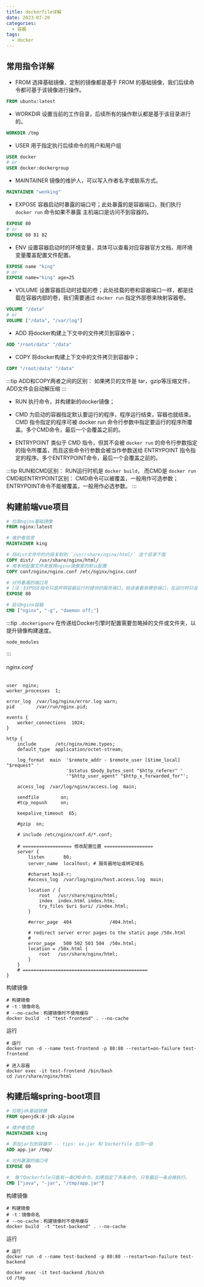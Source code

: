 ```yaml
---
title: dockerfile详解
date: 2023-07-20
categories:
  - 容器
tags:
  - docker
---
```



## 常用指令详解

* FROM
选择基础镜像，定制的镜像都是基于 FROM 的基础镜像，我们后续命令都可基于该镜像进行操作。
```dockerfile
FROM ubuntu:latest
```

* WORKDIR
设置当前的工作目录，后续所有的操作默认都是基于该目录进行的。
```dockerfile
WORKDIR /tmp
```

* USER
用于指定执行后续命令的用户和用户组
```dockerfile
USER docker
# or
USER docker:dockergroup
```

* MAINTAINER
镜像的维护人，可以写入作者名字或联系方式。
```dockerfile
MAINTAINER "wenking"
```

* EXPOSE
容器启动时暴露的端口号；此处暴露的是容器端口，我们执行 `docker run` 命令如果不暴露 主机端口是访问不到容器的。
```dockerfile
EXPOSE 80
# or
EXPOSE 80 81 82
```

* ENV
设置容器启动时的环境变量，具体可以查看对应容器官方文档，用环境变量覆盖配置文件配置。
```dockerfile
EXPOSE name "king"
# or
EXPOSE name="king" age=25
```

* VOLUME
设置容器启动时挂载的卷；此处挂载的卷和容器端口一样，都是挂载在容器内部的卷，我们需要通过 `docker run` 指定外部卷来映射容器卷。
```dockerfile
VOLUME "/data"
# or
VOLUME ["/data", "/var/log"]
```

* ADD
将docker构建上下文中的文件拷贝到容器中；
```dockerfile
ADD "/root/data" "/data"
```

* COPY
将docker构建上下文中的文件拷贝到容器中；
```dockerfile
COPY "/root/data" "/data"
```

:::tip
ADD和COPY两者之间的区别： 如果拷贝的文件是 tar，gzip等压缩文件，ADD文件会自动解压缩
:::

* RUN
执行命令，并构建新的docker镜像；

* CMD
为启动的容器指定默认要运行的程序，程序运行结束，容器也就结束。 CMD 指令指定的程序可被 docker run 命令行参数中指定要运行的程序所覆盖。多个CMD命令，最后一个会覆盖之前的。

* ENTRYPOINT
类似于 CMD 指令，但其不会被 `docker run` 的命令行参数指定的指令所覆盖，而且这些命令行参数会被当作参数送给 ENTRYPOINT 指令指定的程序。多个ENTRYPOINT命令，最后一个会覆盖之前的。

:::tip
RUN和CMD区别： RUN运行时机是 `docker build`， 而CMD是 `docker run`
CMD和ENTRYPOINT区别： CMD命令可以被覆盖，一般用作可选参数；ENTRYPOINT命令不能被覆盖，一般用作必选参数。
:::



## 构建前端vue项目

```dockerfile
# 拉取nginx基础镜像
FROM nginx:latest

# 维护者信息
MAINTAINER king

# 将dist文件中的内容复制到 `/usr/share/nginx/html/` 这个目录下面
COPY dist/  /usr/share/nginx/html/
# 用本地配置文件来替换nginx镜像里的默认配置
COPY conf/nginx/nginx.conf /etc/nginx/nginx.conf

# 对外暴漏的端口号
# [注：EXPOSE指令只是声明容器运行时提供的服务端口，给读者看有哪些端口，在运行时只会开启程序自身的端口！]
EXPOSE 80

# 启动nginx容器
CMD ["nginx", "-g", "daemon off;"]
```


:::tip
`.dockerignore` 在传递给Docker引擎时配置需要忽略掉的文件或文件夹，以提升镜像构建速度。

```
node_modules
```
:::

###### nginx.conf

```
user  nginx;
worker_processes  1;

error_log  /var/log/nginx/error.log warn;
pid        /var/run/nginx.pid;

events {
    worker_connections  1024;
}

http {
    include       /etc/nginx/mime.types;
    default_type  application/octet-stream;

    log_format  main  '$remote_addr - $remote_user [$time_local] "$request" '
                      '$status $body_bytes_sent "$http_referer" '
                      '"$http_user_agent" "$http_x_forwarded_for"';

    access_log  /var/log/nginx/access.log  main;

    sendfile        on;
    #tcp_nopush     on;

    keepalive_timeout  65;

    #gzip  on;

    # include /etc/nginx/conf.d/*.conf;

    # ================== 修改配置位置 ==================
    server {
        listen       80;
        server_name  localhost; # 服务器地址或绑定域名

        #charset koi8-r;
        #access_log  /var/log/nginx/host.access.log  main;

        location / {
            root   /usr/share/nginx/html;
            index  index.html index.htm;
            try_files $uri $uri/ /index.html;
        }

        #error_page  404              /404.html;

        # redirect server error pages to the static page /50x.html
        #
        error_page   500 502 503 504  /50x.html;
        location = /50x.html {
            root   /usr/share/nginx/html;
        }
    }
    # ==============================================
}
```

构建镜像

```shell
# 构建镜像
# -t：镜像命名
# --no-cache：构建镜像时不使用缓存
docker build  -t "test-frontend" . --no-cache
```

运行

```shell
# 运行
docker run -d --name test-frontend -p 80:80 --restart=on-failure test-frontend

# 进入容器
docker exec -it test-frontend /bin/bash
cd /usr/share/nginx/html
```



## 构建后端spring-boot项目

```dockerfile
# 拉取jdk基础镜像
FROM openjdk:8-jdk-alpine

# 维护者信息
MAINTAINER king

# 添加jar包到容器中 -- tips: xx.jar 和 Dockerfile 在同一级
ADD app.jar /tmp/

# 对外暴漏的端口号
EXPOSE 80

#  每个Dockerfile只能有一条CMD命令。如果指定了多条命令，只有最后一条会被执行。
CMD ["java", "-jar", "/tmp/app.jar"]
```


构建镜像

```shell
# 构建镜像
# -t：镜像命名
# --no-cache：构建镜像时不使用缓存
docker build  -t "test-backend" . --no-cache
```

运行

```shell
# 运行
docker run -d --name test-backend -p 80:80 --restart=on-failure test-backend

docker exec -it test-backend /bin/sh
cd /tmp
```